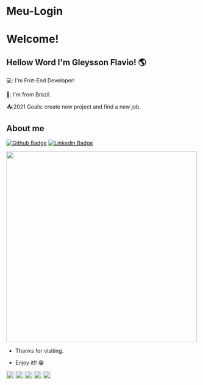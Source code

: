 # Meu-Login

# Welcome!

## Hellow Word I'm Gleysson Flavio! :earth_americas:

💻: I'm Frot-End Developer!


🏡: I'm from Brazil.


📤:2021 Goals: create new project and find a new job.



## About me 


[![Github Badge](https://img.shields.io/badge/-Github-000?style=flat-square&logo=Github&logoColor=white&link=https://github.com/Gleysson369)](https://github.com/Gleysson369)
[![Linkedin Badge](https://img.shields.io/badge/-LinkedIn-blue?style=flat-square&logo=Linkedin&logoColor=white&link=https://www.linkedin.com/in/gleysson-flavio-094a17198/)]( https://www.linkedin.com/in/gleysson-flavio-094a17198/)




<img src=https://github.com/TheDudeThatCode/TheDudeThatCode/blob/master/Assets/Mario_Gameplay.gif width="500">


- Thanks for visiting.


- Enjoy it!! :grin:



<code><img height="20" src="https://img.shields.io/badge/YouTube-FF0000?style=for-the-badge&logo=youtube&logoColor=white"></code>
<code><img height="20" src="https://img.shields.io/badge/Crunchyroll-F47521?style=for-the-badge&logo=crunchyroll&logoColor=white"></code>
<code><img height="20" src="https://img.shields.io/badge/Java-ED8B00?style=for-the-badge&logo=java&logoColor=white"></code>
<code><img height="20" src="https://img.shields.io/badge/Deezer-FEAA2D?style=for-the-badge&logo=deezer&logoColor=white"></code>
<code><img height="20" src="https://img.shields.io/badge/Shazam-0088FF?style=for-the-badge&logo=Shazam&logoColor=white"></code>
